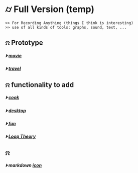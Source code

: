 
# &#x232d; Full Version (temp) 
```
>> For Recording Anything (things I think is interesting)
>> use of all kinds of tools: graphs, sound, text, ...
```


## &#x237e; Prototype 

##### &#x23f5; [movie](./content/movie/collections.md)
##### &#x23f5; [travel](./content/travel/list.md)


## &#x237e; functionality to add
##### &#x23f5; [cook](./content/cook/menu.md)
##### &#x23f5; [desktop](./content/desktop/workStationList.md)
##### &#x23f5; [fun](./content/fun/)
##### &#x23f5; [Loop Theory]()


## &#x237e;
##### &#x23f5; markdown [icon](./mdTemplate.md)


